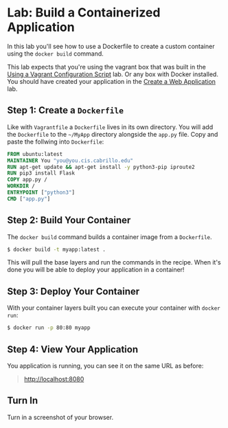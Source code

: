# Lab: Build a Containerized Application

In this lab you'll see how to use a Dockerfile to create a custom container using the `docker build` command. 

This lab expects that you're using the vagrant box that was built in the [Using a Vagrant Configuration Script](vagrant_configuration_script.md) lab. Or any box with Docker installed. You should have created your application in the [Create a Web Application](web_application.md) lab. 

## Step 1: Create a `Dockerfile`

Like with `Vagrantfile` a `Dockerfile` lives in its own directory. You will add the `Dockerfile` to the `~/MyApp` directory alongside the `app.py` file. Copy and paste the follwing into `Dockerfile`:

```dockerfile
FROM ubuntu:latest
MAINTAINER You "you@you.cis.cabrillo.edu"
RUN apt-get update && apt-get install -y python3-pip iproute2
RUN pip3 install Flask
COPY app.py /
WORKDIR /
ENTRYPOINT ["python3"]
CMD ["app.py"]
```

## Step 2: Build Your Container 

The `docker build` command builds a container image from a `Dockerfile`. 

```bash 
$ docker build -t myapp:latest .
```

This will pull the base layers and run the commands in the recipe. When it's done you will be able to deploy your application in a container!

## Step 3: Deploy Your Container 

With your container layers built you can execute your container with `docker run`:

```bash
$ docker run -p 80:80 myapp 
```

## Step 4: View Your Application 

You application is running, you can see it on the same URL as before: 

> [http://localhost:8080](http://localhost:8080)

## Turn In 

Turn in a screenshot of your browser. 
